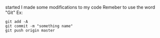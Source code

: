 started
I made some modifications to my code
Remeber to use the word "Git" Ex:

```shell
git add -A
git commit -m "something name"
git push origin master
```

